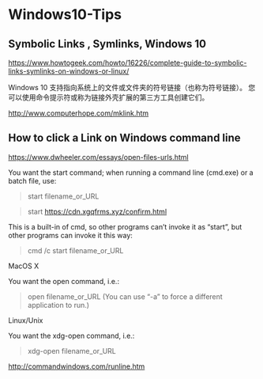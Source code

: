 # Windows10-Tips





## Symbolic Links , Symlinks, Windows 10


https://www.howtogeek.com/howto/16226/complete-guide-to-symbolic-links-symlinks-on-windows-or-linux/


Windows 10 支持指向系统上的文件或文件夹的符号链接（也称为符号链接）。
您可以使用命令提示符或称为链接外壳扩展的第三方工具创建它们。



http://www.computerhope.com/mklink.htm




## How to click a Link on Windows command line


https://www.dwheeler.com/essays/open-files-urls.html

You want the start command; when running a command line (cmd.exe) or a batch file, use:

> start filename_or_URL


> start https://cdn.xgqfrms.xyz/confirm.html

This is a built-in of cmd, so other programs can’t invoke it as “start”, but other programs can invoke it this way:

> cmd /c start filename_or_URL




MacOS X

You want the open command, i.e.:

> open filename_or_URL
(You can use “-a” to force a different application to run.)

Linux/Unix

You want the xdg-open command, i.e.:

> xdg-open filename_or_URL




http://commandwindows.com/runline.htm






















